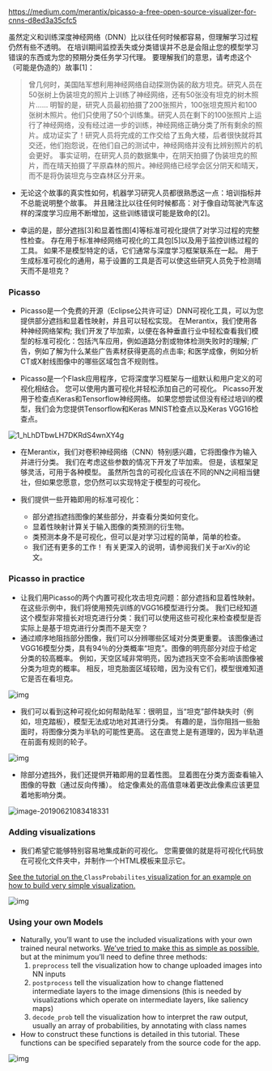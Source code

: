 https://medium.com/merantix/picasso-a-free-open-source-visualizer-for-cnns-d8ed3a35cfc5



虽然定义和训练深度神经网络（DNN）比以往任何时候都容易，但理解学习过程仍然有些不透明。 在培训期间监控丢失或分类错误并不总是会阻止您的模型学习错误的东西或为您的预期分类任务学习代理。 要理解我们的意思，请考虑这个（可能是伪造的）故事[1]：

> 曾几何时，美国陆军想利用神经网络自动探测伪装的敌方坦克。研究人员在50张树上伪装坦克的照片上训练了神经网络，还有50张没有坦克的树木照片......
> 明智的是，研究人员最初拍摄了200张照片，100张坦克照片和100张树木照片。他们只使用了50个训练集。研究人员在剩下的100张照片上运行了神经网络，没有经过进一步的训练，神经网络正确分类了所有剩余的照片。成功证实了！研究人员将完成的工作交给了五角大楼，后者很快就将其交还，他们抱怨说，在他们自己的测试中，神经网络并没有比辨别照片的机会更好。
> 事实证明，在研究人员的数据集中，在阴天拍摄了伪装坦克的照片，而在晴天拍摄了平原森林的照片。神经网络已经学会区分阴天和晴天，而不是将伪装坦克与空森林区分开来。



* 无论这个故事的真实性如何，机器学习研究人员都很熟悉这一点：培训指标并不总能说明整个故事。 并且赌注比以往任何时候都高：对于像自动驾驶汽车这样的深度学习应用不断增加，这些训练错误可能是致命的[2]。

* 幸运的是，部分遮挡[3]和显着性图[4]等标准可视化提供了对学习过程的完整性检查。 存在用于标准神经网络可视化的工具包[5]以及用于监控训练过程的工具。 如果不是模型特定的话，它们通常与深度学习框架联系在一起。 用于生成标准可视化的通用，易于设置的工具是否可以使这些研究人员免于检测晴天而不是坦克？



### Picasso

* Picasso是一个免费的开源（Eclipse公共许可证）DNN可视化工具，可以为您提供部分遮挡和显着性映射，并且可以轻松实现。 在Merantix，我们使用各种神经网络架构; 我们开发了毕加索，以便在各种垂直行业中轻松查看我们模型的标准可视化：包括汽车应用，例如道路分割或物体检测失败时的理解; 广告，例如了解为什么某些广告素材获得更高的点击率; 和医学成像，例如分析CT或X射线图像中的哪些区域包含不规则性。

* Picasso是一个Flask应用程序，它将深度学习框架与一组默认和用户定义的可视化相结合。 您可以使用内置可视化并轻松添加自己的可视化。 Picasso开发用于检查点Keras和Tensorflow神经网络。 如果您想尝试但没有经过培训的模型，我们会为您提供Tensorflow和Keras MNIST检查点以及Keras VGG16检查点。

![1_hLhDTbwLH7DKRdS4wnXY4g](readme/73.903-1_hLhDTbwLH7DKRdS4wnXY4g.gif)

* 在Merantix，我们对卷积神经网络（CNN）特别感兴趣，它将图像作为输入并进行分类。 我们在考虑这些参数的情况下开发了毕加索。 但是，该框架足够灵活，可用于各种模型。 虽然所包含的可视化应该在不同的NN之间相当健壮，但如果您愿意，您仍然可以实现特定于模型的可视化。

* 我们提供一些开箱即用的标准可视化：
  * 部分遮挡遮挡图像的某些部分，并查看分类如何变化。
  * 显着性映射计算关于输入图像的类预测的衍生物。
  * 类预测本身不是可视化，但可以是对学习过程的简单，简单的检查。
  * 我们还有更多的工作！ 有关更深入的说明，请参阅我们关于arXiv的论文。

### Picasso in practice

* 让我们用Picasso的两个内置可视化攻击坦克问题：部分遮挡和显着性映射。 在这些示例中，我们将使用预先训练的VGG16模型进行分类。 我们已经知道这个模型非常擅长对坦克进行分类：我们可以使用这些可视化来检查模型是否实际上是基于坦克进行分类而不是天空？
* 通过顺序地阻挡部分图像，我们可以分辨哪些区域对分类更重要。 该图像通过VGG16模型分类，具有94％的分类概率“坦克”。图像的明亮部分对应于给定分类的较高概率。 例如，天空区域非常明亮，因为遮挡天空不会影响该图像被分类为坦克的概率。 相反，坦克胎面区域较暗，因为没有它们，模型很难知道它是否在看坦克。

![img](readme/73.903-Picasso-in-practice-01.png)

* 我们可以看到这种可视化如何帮助陆军：很明显，当“坦克”部件缺失时（例如，坦克踏板），模型无法成功地对其进行分类。 有趣的是，当你阻挡一些胎面时，将图像分类为半轨的可能性更高。 这在直觉上是有道理的，因为半轨道在前面有规则的轮子。

![img](readme/73.903-Picasso-in-practice-02.png)

* 除部分遮挡外，我们还提供开箱即用的显着性图。 显着图在分类方面查看输入图像的导数（通过反向传播）。 给定像素处的高值意味着更改此像素应该更显着地影响分类。

![image-20190621083418331](readme/73.903-Picasso-in-practice-03.png)

### Adding visualizations

* 我们希望它能够特别容易地集成新的可视化。 您需要做的就是将可视化代码放在可视化文件夹中，并制作一个HTML模板来显示它。

[See the tutorial on the ](https://picasso.readthedocs.io/en/latest/visualizations.html)`ClassProbabilites`[ visualization for an example on how to build very simple visualization.](https://picasso.readthedocs.io/en/latest/visualizations.html)

![img](readme/73.903-Adding-visualizations-01.png)

### Using your own Models

* Naturally, you’ll want to use the included visualizations with your own trained neural networks. [We’ve tried to make this as simple as possible,](https://picasso.readthedocs.io/en/latest/models.html) but at the minimum you’ll need to define three methods:
  1. `preprocess` tell the visualization how to change uploaded images into NN inputs
  2. `postprocess` tell the visualization how to change flattened intermediate layers to the image dimensions (this is needed by visualizations which operate on intermediate layers, like saliency maps)
  3. `decode_prob` tell the visualization how to interpret the raw output, usually an array of probabilities, by annotating with class names
* How to construct these functions is detailed in this tutorial. These functions can be specified separately from the source code for the app.

![img](readme/73.903-Using-your-own-Models-01.png)